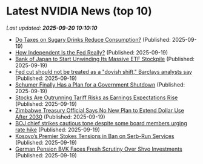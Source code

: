 # Latest NVIDIA News (top 10)
_Last updated: **2025-09-20 10:10:10**_

- [Do Taxes on Sugary Drinks Reduce Consumption?](https://biztoc.com/x/d6553e391634fa6c) (Published: 2025-09-19)
- [How Independent Is the Fed Really?](https://biztoc.com/x/9bcc96d912fbebf0) (Published: 2025-09-19)
- [Bank of Japan to Start Unwinding Its Massive ETF Stockpile](https://biztoc.com/x/62c77be83b94342b) (Published: 2025-09-19)
- [Fed cut should not be treated as a "dovish shift," Barclays analysts say](https://biztoc.com/x/3d43d39d6b07d165) (Published: 2025-09-19)
- [Schumer Finally Has a Plan for a Government Shutdown](https://biztoc.com/x/cb4250a7115fefdf) (Published: 2025-09-19)
- [Stocks Are Outrunning Tariff Risks as Earnings Expectations Rise](https://biztoc.com/x/d8a73c2af268e0db) (Published: 2025-09-19)
- [Zimbabwe Treasury Official Says No New Plan to Extend Dollar Use After 2030](https://biztoc.com/x/66620b4cc2188f35) (Published: 2025-09-19)
- [BOJ chief strikes cautious tone despite some board members urging rate hike](https://biztoc.com/x/fbf7521144c7ecc8) (Published: 2025-09-19)
- [Kosovo’s Premier Stokes Tensions in Ban on Serb-Run Services](https://biztoc.com/x/05405224834815ff) (Published: 2025-09-19)
- [German Pension BVK Faces Fresh Scrutiny Over Shvo Investments](https://biztoc.com/x/51db6784d5802d6e) (Published: 2025-09-19)
